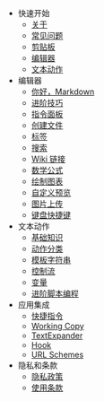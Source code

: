 - 快速开始
  - [关于](bo/README.md)
  - [常见问题](bo/faq.md)
  - [剪贴板](bo/quick-start/clipboard.md)
  - [编辑器](bo/quick-start/editor.md)
  - [文本动作](bo/quick-start/actions.md)
- 编辑器
  - [你好，Markdown](bo/editor/hello-markdown.md)
  - [进阶技巧](bo/editor/pro-tips.md)
  - [指令面板](bo/editor/command-palette.md)
  - [创建文件](bo/editor/file-creation.md)
  - [标签](bo/editor/tags.md)
  - [搜索](bo/editor/search.md)
  - [Wiki 链接](bo/editor/wiki-links.md)
  - [数学公式](bo/editor/math.md)
  - [绘制图表](bo/editor/diagrams.md)
  - [自定义预览](bo/editor/custom-preview.md)
  - [图片上传](bo/editor/image-uploading.md)
  - [键盘快捷键](bo/editor/cheatsheet.md)
- 文本动作
  - [基础知识](bo/actions/basics.md)
  - [动作分类](bo/actions/categories.md)
  - [模板字符串](bo/actions/template-strings.md)
  - [控制流](bo/actions/control-flow.md)
  - [变量](bo/actions/variables.md)
  - [进阶脚本编程](bo/actions/scripting.md)
- 应用集成
  - [快捷指令](bo/integration/shortcuts.md)
  - [Working Copy](bo/integration/working-copy.md)
  - [TextExpander](bo/integration/text-expander.md)
  - [Hook](bo/integration/hook.md)
  - [URL Schemes](bo/integration/url-schemes.md)
- 隐私和条款
  - [隐私政策](bo/privacy.md)
  - [使用条款](bo/terms.md)
